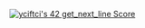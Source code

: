 [![yciftci's 42 get_next_line Score](https://badge42.vercel.app/api/v2/cla5ig5os00060gmk26i694gu/project/2845944)](https://github.com/JaeSeoKim/badge42)
